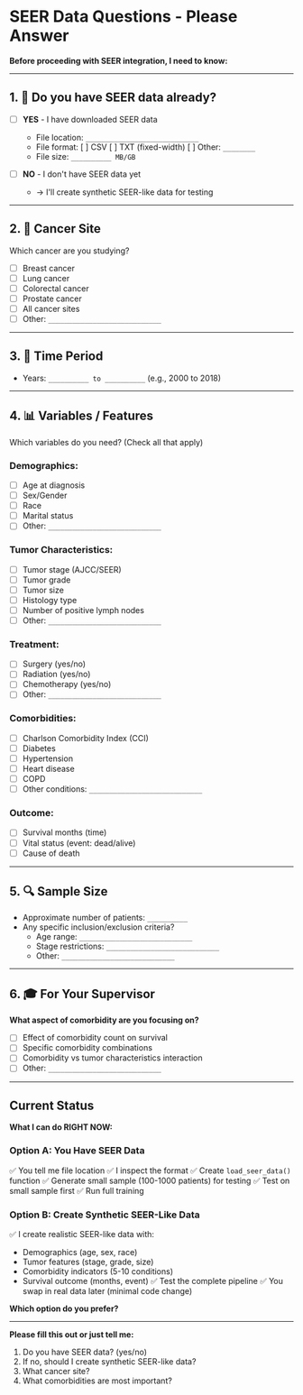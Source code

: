 # SEER Data Questions - Please Answer

**Before proceeding with SEER integration, I need to know:**

---

## 1. 📁 Do you have SEER data already?

- [ ] **YES** - I have downloaded SEER data
  - File location: `____________________________`
  - File format: [ ] CSV [ ] TXT (fixed-width) [ ] Other: `________`
  - File size: `__________ MB/GB`
  
- [ ] **NO** - I don't have SEER data yet
  - → I'll create synthetic SEER-like data for testing

---

## 2. 🎯 Cancer Site

Which cancer are you studying?
- [ ] Breast cancer
- [ ] Lung cancer  
- [ ] Colorectal cancer
- [ ] Prostate cancer
- [ ] All cancer sites
- [ ] Other: `____________________________`

---

## 3. 📅 Time Period

- Years: `__________ to __________` (e.g., 2000 to 2018)

---

## 4. 📊 Variables / Features

Which variables do you need? (Check all that apply)

### Demographics:
- [ ] Age at diagnosis
- [ ] Sex/Gender
- [ ] Race
- [ ] Marital status
- [ ] Other: `____________________________`

### Tumor Characteristics:
- [ ] Tumor stage (AJCC/SEER)
- [ ] Tumor grade
- [ ] Tumor size
- [ ] Histology type
- [ ] Number of positive lymph nodes
- [ ] Other: `____________________________`

### Treatment:
- [ ] Surgery (yes/no)
- [ ] Radiation (yes/no)
- [ ] Chemotherapy (yes/no)
- [ ] Other: `____________________________`

### Comorbidities:
- [ ] Charlson Comorbidity Index (CCI)
- [ ] Diabetes
- [ ] Hypertension
- [ ] Heart disease
- [ ] COPD
- [ ] Other conditions: `____________________________`

### Outcome:
- [ ] Survival months (time)
- [ ] Vital status (event: dead/alive)
- [ ] Cause of death

---

## 5. 🔍 Sample Size

- Approximate number of patients: `__________`
- Any specific inclusion/exclusion criteria?
  - Age range: `____________________________`
  - Stage restrictions: `____________________________`
  - Other: `____________________________`

---

## 6. 🎓 For Your Supervisor

**What aspect of comorbidity are you focusing on?**

- [ ] Effect of comorbidity count on survival
- [ ] Specific comorbidity combinations
- [ ] Comorbidity vs tumor characteristics interaction
- [ ] Other: `____________________________`

---

## Current Status

**What I can do RIGHT NOW:**

### Option A: You Have SEER Data
✅ You tell me file location
✅ I inspect the format
✅ Create `load_seer_data()` function
✅ Generate small sample (100-1000 patients) for testing
✅ Test on small sample first
✅ Run full training

### Option B: Create Synthetic SEER-Like Data
✅ I create realistic SEER-like data with:
   - Demographics (age, sex, race)
   - Tumor features (stage, grade, size)
   - Comorbidity indicators (5-10 conditions)
   - Survival outcome (months, event)
✅ Test the complete pipeline
✅ You swap in real data later (minimal code change)

**Which option do you prefer?**

---

**Please fill this out or just tell me:**
1. Do you have SEER data? (yes/no)
2. If no, should I create synthetic SEER-like data?
3. What cancer site?
4. What comorbidities are most important?
